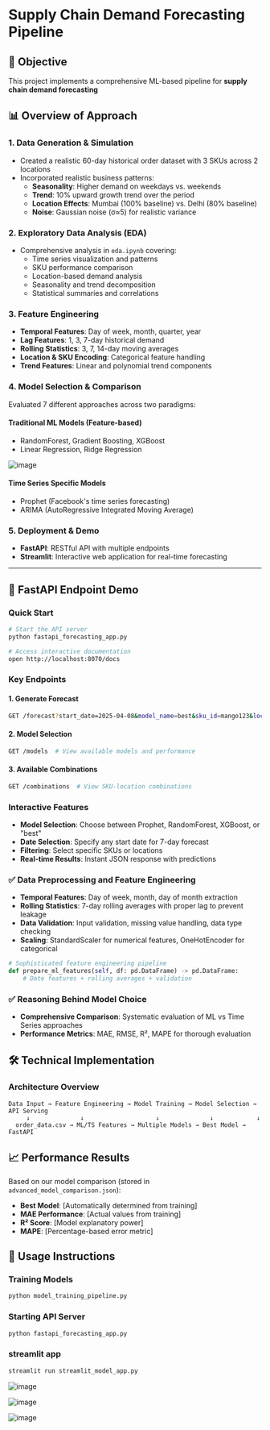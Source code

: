
# Supply Chain Demand Forecasting Pipeline

## 🎯 Objective
This project implements a comprehensive ML-based pipeline for **supply chain demand forecasting** 

## 📊 Overview of Approach

### 1. **Data Generation & Simulation**
- Created a realistic 60-day historical order dataset with 3 SKUs across 2 locations
- Incorporated realistic business patterns:
  - **Seasonality**: Higher demand on weekdays vs. weekends
  - **Trend**: 10% upward growth trend over the period
  - **Location Effects**: Mumbai (100% baseline) vs. Delhi (80% baseline)
  - **Noise**: Gaussian noise (σ≈5) for realistic variance

### 2. **Exploratory Data Analysis (EDA)**
- Comprehensive analysis in `eda.ipynb` covering:
  - Time series visualization and patterns
  - SKU performance comparison
  - Location-based demand analysis
  - Seasonality and trend decomposition
  - Statistical summaries and correlations

### 3. **Feature Engineering**
- **Temporal Features**: Day of week, month, quarter, year
- **Lag Features**: 1, 3, 7-day historical demand
- **Rolling Statistics**: 3, 7, 14-day moving averages
- **Location & SKU Encoding**: Categorical feature handling
- **Trend Features**: Linear and polynomial trend components

### 4. **Model Selection & Comparison**
Evaluated 7 different approaches across two paradigms:


#### **Traditional ML Models (Feature-based)**
- RandomForest, Gradient Boosting, XGBoost
- Linear Regression, Ridge Regression



![image](https://github.com/user-attachments/assets/e16cf1fb-661a-414c-83dc-a96365042455)


#### **Time Series Specific Models**
- Prophet (Facebook's time series forecasting)
- ARIMA (AutoRegressive Integrated Moving Average)

### 5. **Deployment & Demo**
- **FastAPI**: RESTful API with multiple endpoints
- **Streamlit**: Interactive web application for real-time forecasting

---



## 🚀 FastAPI Endpoint Demo

### **Quick Start**
```bash
# Start the API server
python fastapi_forecasting_app.py

# Access interactive documentation
open http://localhost:8070/docs
```

### **Key Endpoints**

#### **1. Generate Forecast**
```bash
GET /forecast?start_date=2025-04-08&model_name=best&sku_id=mango123&location=Mumbai
```

#### **2. Model Selection**
```bash
GET /models  # View available models and performance
```

#### **3. Available Combinations**
```bash
GET /combinations  # View SKU-location combinations
```

### **Interactive Features**
- **Model Selection**: Choose between Prophet, RandomForest, XGBoost, or "best"
- **Date Selection**: Specify any start date for 7-day forecast
- **Filtering**: Select specific SKUs or locations
- **Real-time Results**: Instant JSON response with predictions



### ✅ **Data Preprocessing and Feature Engineering**
- **Temporal Features**: Day of week, month, day of month extraction
- **Rolling Statistics**: 7-day rolling averages with proper lag to prevent leakage
- **Data Validation**: Input validation, missing value handling, data type checking
- **Scaling**: StandardScaler for numerical features, OneHotEncoder for categorical

```python
# Sophisticated feature engineering pipeline
def prepare_ml_features(self, df: pd.DataFrame) -> pd.DataFrame:
    # Date features + rolling averages + validation
```

### ✅ **Reasoning Behind Model Choice**
- **Comprehensive Comparison**: Systematic evaluation of ML vs Time Series approaches
- **Performance Metrics**: MAE, RMSE, R², MAPE for thorough evaluation


## 🛠️ Technical Implementation

### **Architecture Overview**
```
Data Input → Feature Engineering → Model Training → Model Selection → API Serving
     ↓              ↓                    ↓              ↓            ↓
  order_data.csv → ML/TS Features → Multiple Models → Best Model → FastAPI
```

## 📈 Performance Results

Based on our model comparison (stored in `advanced_model_comparison.json`):

- **Best Model**: [Automatically determined from training]
- **MAE Performance**: [Actual values from training]
- **R² Score**: [Model explanatory power]
- **MAPE**: [Percentage-based error metric]

## 🔄 Usage Instructions

### **Training Models**
```bash
python model_training_pipeline.py
```

### **Starting API Server**
```bash
python fastapi_forecasting_app.py
```


### streamlit app
``` bash
streamlit run streamlit_model_app.py 
```

![image](https://github.com/user-attachments/assets/5b70a475-cb25-4bee-9fe7-a1e3afbfd120)


![image](https://github.com/user-attachments/assets/0b2fc123-ffba-41e5-b9a9-6819468abf67)


![image](https://github.com/user-attachments/assets/061b32cc-e3d1-4cb7-a5bb-4498cd1d9649)

